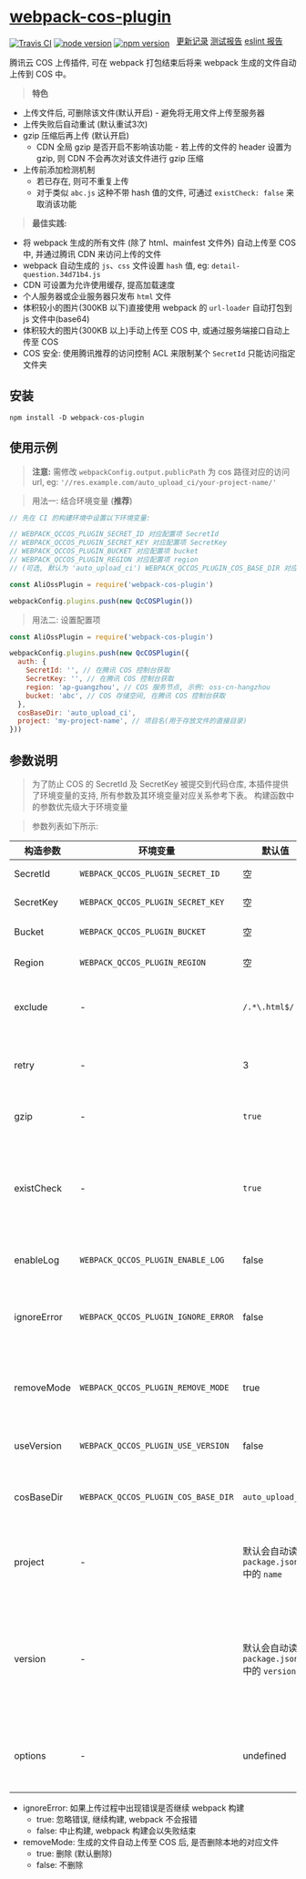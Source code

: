 # [webpack-cos-plugin](https://git.io/fjbHm)

[![Travis CI](https://img.shields.io/travis/GuiGu0101/webpack-qcloud-cos-plugin/master.svg)](https://travis-ci.org/GuiGu0101/webpack-qcloud-cos-plugin)
[![node version](https://img.shields.io/node/v/webpack-cos-plugin.svg)](https://nodejs.org)
[![npm version](https://img.shields.io/npm/v/webpack-cos-plugin.svg)](https://www.npmjs.com/package/webpack-cos-plugin)
<span style="position:relative;top: -4px;margin-left: 8px;">
  <a target="_blank" href="https://git.io/fjb1l">更新记录</a>
  <a target="_blank" href="https://git.io/fjbHO">测试报告</a>
  <a target="_blank" href="https://git.io/fjbH3">eslint 报告</a>
</span>

腾讯云 COS 上传插件, 可在 webpack 打包结束后将来 webpack 生成的文件自动上传到 COS 中。

> **特色**

* 上传文件后, 可删除该文件(默认开启) - 避免将无用文件上传至服务器
* 上传失败后自动重试 (默认重试3次)
* gzip 压缩后再上传 (默认开启)
  * CDN 全局 gzip 是否开启不影响该功能 - 若上传的文件的 header 设置为 gzip, 则 CDN 不会再次对该文件进行 gzip 压缩
* 上传前添加检测机制
  * 若已存在, 则可不重复上传
  * 对于类似 `abc.js` 这种不带 hash 值的文件, 可通过 `existCheck: false` 来取消该功能

> **最佳实践:**

* 将 webpack 生成的所有文件 (除了 html、mainfest 文件外) 自动上传至 COS 中, 并通过腾讯 CDN 来访问上传的文件
* webpack 自动生成的 `js`、`css` 文件设置 `hash` 值, eg: `detail-question.34d71b4.js`
* CDN 可设置为允许使用缓存, 提高加载速度
* 个人服务器或企业服务器只发布 `html` 文件
* 体积较小的图片(300KB 以下)直接使用 webpack 的 `url-loader` 自动打包到 js 文件中(base64)
* 体积较大的图片(300KB 以上)手动上传至 COS 中, 或通过服务端接口自动上传至 COS
* COS 安全: 使用腾讯推荐的访问控制 ACL 来限制某个 `SecretId` 只能访问指定文件夹

## 安装

```
npm install -D webpack-cos-plugin
```

## 使用示例

> **注意:** 需修改 `webpackConfig.output.publicPath` 为 cos 路径对应的访问 url, eg: `'//res.example.com/auto_upload_ci/your-project-name/'`

> 用法一: 结合环境变量 (**推荐**)

```javascript
// 先在 CI 的构建环境中设置以下环境变量:

// WEBPACK_QCCOS_PLUGIN_SECRET_ID 对应配置项 SecretId
// WEBPACK_QCCOS_PLUGIN_SECRET_KEY 对应配置项 SecretKey
// WEBPACK_QCCOS_PLUGIN_BUCKET 对应配置项 bucket
// WEBPACK_QCCOS_PLUGIN_REGION 对应配置项 region
// (可选, 默认为 'auto_upload_ci') WEBPACK_QCCOS_PLUGIN_COS_BASE_DIR 对应配置项 cosBaseDir

const AliOssPlugin = require('webpack-cos-plugin')

webpackConfig.plugins.push(new QcCOSPlugin())
```

> 用法二: 设置配置项

```javascript
const AliOssPlugin = require('webpack-cos-plugin')

webpackConfig.plugins.push(new QcCOSPlugin({
  auth: {
    SecretId: '', // 在腾讯 COS 控制台获取
    SecretKey: '', // 在腾讯 COS 控制台获取
    region: 'ap-guangzhou', // COS 服务节点, 示例: oss-cn-hangzhou
    bucket: 'abc', // COS 存储空间, 在腾讯 COS 控制台获取
  },
  cosBaseDir: 'auto_upload_ci',
  project: 'my-project-name', // 项目名(用于存放文件的直接目录)
}))
```

## 参数说明

> 为了防止 COS 的 SecretId 及 SecretKey 被提交到代码仓库, 本插件提供了环境变量的支持, 所有参数及其环境变量对应关系参考下表。
> 构建函数中的参数优先级大于环境变量

> 参数列表如下所示:

构造参数 | 环境变量 | 默认值 | 说明 |
---  | --- | --- | --- |
SecretId | `WEBPACK_QCCOS_PLUGIN_SECRET_ID` | 空 | COS 访问 id |
SecretKey | `WEBPACK_QCCOS_PLUGIN_SECRET_KEY` | 空 | COS 访问 key |
Bucket | `WEBPACK_QCCOS_PLUGIN_BUCKET` | 空 | COS 存储空间 |
Region | `WEBPACK_QCCOS_PLUGIN_REGION` | 空 | COS 服务节点 |
exclude | - | `/.*\.html$/` | 即匹配该正则的文件名 不会被上传到 COS |
retry | - | 3 | 上传失败后重试次数, 0 代表不重试 |
gzip | - | `true` | 是否在上传前进行 gzip 压缩 |
existCheck | - | `true` | 上传前是否先检测已存在(已存在则不重复上传, 不存在才进行上传) |
enableLog | `WEBPACK_QCCOS_PLUGIN_ENABLE_LOG` | false | 是否输出详细的日志信息 |
ignoreError | `WEBPACK_QCCOS_PLUGIN_IGNORE_ERROR` | false | 上传过程中出现错误是否继续 webpack 构建 |
removeMode | `WEBPACK_QCCOS_PLUGIN_REMOVE_MODE` | true | 生成的文件自动上传至 COS 后, 是否删除本地的对应文件 |
useVersion | `WEBPACK_QCCOS_PLUGIN_USE_VERSION` | false | 是否在目录中添加版本号 |
cosBaseDir | `WEBPACK_QCCOS_PLUGIN_COS_BASE_DIR` | `auto_upload_ci` | COS 中存放上传文件的一级目录名 |
project | - | 默认会自动读取 `package.json` 中的 `name` | COS 中存放上传文件的二级目录, 一般为项目名 |
version | - | 默认会自动读取 `package.json` 中的 `version` | COS 中存放上传文件的三级目录, 一般为版本号，仅在`useVersion`为`true`下有用 |
options | - | undefined | 对象类型. [可用于设置文件的请求头、超时时间等](https://cloud.tencent.com/document/product/436/36119#.E5.8F.82.E6.95.B0.E8.AF.B4.E6.98.8E2) |

* ignoreError: 如果上传过程中出现错误是否继续 webpack 构建
  - true: 忽略错误, 继续构建, webpack 不会报错
  - false: 中止构建, webpack 构建会以失败结束
* removeMode: 生成的文件自动上传至 COS 后, 是否删除本地的对应文件
  - true: 删除 (默认删除)
  - false: 不删除

